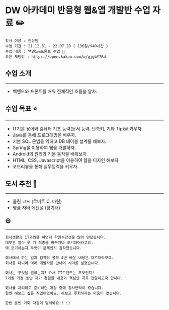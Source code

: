# DW 아카데미 반응형 웹&앱 개발반 수업 자료 :pencil2:
    강사 이름 : 현상원  
    수업 기간 : 21.12.31 ~ 22.07.20 ( 136일/940시간 )  
    수업 내용 : 백엔드&프론트 수업 🚀
    오픈 채팅방 : https://open.kakao.com/o/gjgbY7Rd

## 수업 소개
***
-   백엔드와 프론트를 배워 전체적인 흐름을 알자.

## 수업 목표 ⭐
***
-   IT기본 용어와 컴퓨터 기초 능력(문서 능력, 단축키, 기타 Tip)을 키우자.
-   Java를 통해 프로그래밍을 배우자.
-   기본 SQL 문법을 익히고 DB 테이블 설계를 해보자.
-   Spring을 이용하여 웹을 개발하자.
-   Android의 원리와 기본 동작을 배워보자.
-   HTML, CSS, Javascript을 이용하여 웹을 디자인 해보자.
-   코드리뷰을 통해 실무능력을 키우자.

## 도서 추천 📜
***
-   클린 코드 (로버트 C. 마틴)
-   명품 자바 에센셜 (황기태)


### :smile:
***
    회사생활과 IT과외를 하면서 학원수강생을 많이 만났습니다.
    대부분 얼마 못 가 직종을 바꾸거나 포기하더라고요.
    왜 포기하는지 무엇이 문제인지 짐작했습니다.

    회사에서 하는 일과 컴퓨터 공학 4년 배운 내용은 다르더라구요.
    회사를 다니며 여러 개발자를 만나며 시야를 넓혔습니다.
   
    회사는 무엇을 원하는지? 요새 IT트렌드는 무엇인지!
    7개월 과정 동안 제가 경험한 내용과 핵심만 콕콕 전달하고자 합니다.
    
    회사를 차리려고 준비하던 과정 중에 강사연락이 왔습니다.
    한번 해보고 싶은 직업이였어요, 해보고 후회하자는 마음이 컸습니다.

    한번 뿐인 기회 다같이 달려봐요!! :)